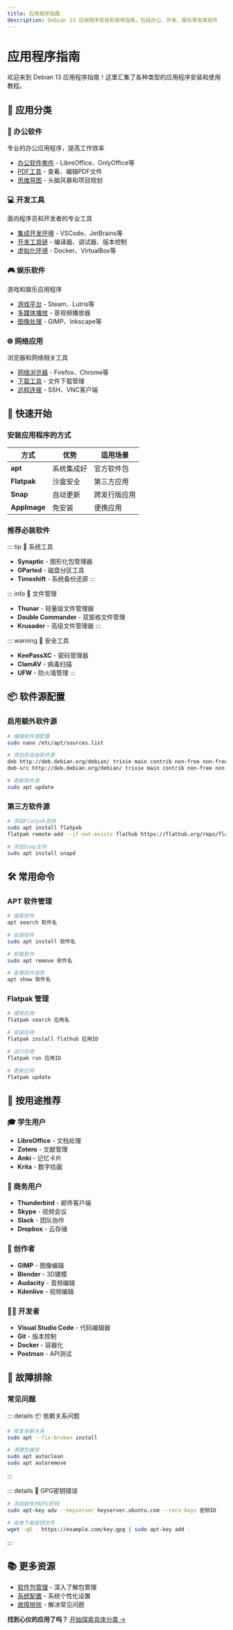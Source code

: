 ```yaml
---
title: 应用程序指南
description: Debian 13 应用程序安装和使用指南，包括办公、开发、娱乐等各类软件
---
```


# 应用程序指南

欢迎来到 Debian 13 应用程序指南！这里汇集了各种类型的应用程序安装和使用教程。

## 📱 应用分类

### 🏢 办公软件
专业的办公应用程序，提高工作效率

- [办公软件套件](/applications/office) - LibreOffice、OnlyOffice等
- [PDF工具](/applications/office#pdf-工具) - 查看、编辑PDF文件
- [思维导图](/applications/office#思维导图) - 头脑风暴和项目规划

### 💻 开发工具
面向程序员和开发者的专业工具

- [集成开发环境](/applications/ide) - VSCode、JetBrains等
- [开发工具链](/applications/development) - 编译器、调试器、版本控制
- [虚拟化环境](/applications/virtualization) - Docker、VirtualBox等

### 🎮 娱乐软件
游戏和娱乐应用程序

- [游戏平台](/applications/gaming) - Steam、Lutris等
- [多媒体播放](/applications/multimedia) - 音视频播放器
- [图像处理](/applications/multimedia#图像处理) - GIMP、Inkscape等

### 🌐 网络应用
浏览器和网络相关工具

- [网络浏览器](/applications/internet) - Firefox、Chrome等
- [下载工具](/applications/internet#下载工具) - 文件下载管理
- [远程连接](/applications/internet#远程连接) - SSH、VNC客户端

## 🚀 快速开始

### 安装应用程序的方式

| 方式 | 优势 | 适用场景 |
|------|------|----------|
| **apt** | 系统集成好 | 官方软件包 |
| **Flatpak** | 沙盒安全 | 第三方应用 |
| **Snap** | 自动更新 | 跨发行版应用 |
| **AppImage** | 免安装 | 便携应用 |

### 推荐必装软件

::: tip 🔧 系统工具
- **Synaptic** - 图形化包管理器
- **GParted** - 磁盘分区工具
- **Timeshift** - 系统备份还原
:::

::: info 📁 文件管理
- **Thunar** - 轻量级文件管理器
- **Double Commander** - 双窗格文件管理
- **Krusader** - 高级文件管理器
:::

::: warning 🔐 安全工具
- **KeePassXC** - 密码管理器
- **ClamAV** - 病毒扫描
- **UFW** - 防火墙管理
:::

## 📦 软件源配置

### 启用额外软件源

```bash
# 编辑软件源配置
sudo nano /etc/apt/sources.list

# 添加非自由软件源
deb http://deb.debian.org/debian/ trixie main contrib non-free non-free-firmware
deb-src http://deb.debian.org/debian/ trixie main contrib non-free non-free-firmware

# 更新软件源
sudo apt update
```

### 第三方软件源

```bash
# 添加Flatpak支持
sudo apt install flatpak
flatpak remote-add --if-not-exists flathub https://flathub.org/repo/flathub.flatpakrepo

# 添加Snap支持
sudo apt install snapd
```

## 🛠️ 常用命令

### APT 软件管理

```bash
# 搜索软件
apt search 软件名

# 安装软件
sudo apt install 软件名

# 卸载软件
sudo apt remove 软件名

# 查看软件信息
apt show 软件名
```

### Flatpak 管理

```bash
# 搜索应用
flatpak search 应用名

# 安装应用
flatpak install flathub 应用ID

# 运行应用
flatpak run 应用ID

# 更新应用
flatpak update
```

## 🎯 按用途推荐

### 🎓 学生用户
- **LibreOffice** - 文档处理
- **Zotero** - 文献管理
- **Anki** - 记忆卡片
- **Krita** - 数字绘画

### 💼 商务用户
- **Thunderbird** - 邮件客户端
- **Skype** - 视频会议
- **Slack** - 团队协作
- **Dropbox** - 云存储

### 🎨 创作者
- **GIMP** - 图像编辑
- **Blender** - 3D建模
- **Audacity** - 音频编辑
- **Kdenlive** - 视频编辑

### 👨‍💻 开发者
- **Visual Studio Code** - 代码编辑器
- **Git** - 版本控制
- **Docker** - 容器化
- **Postman** - API测试

## 🔧 故障排除

### 常见问题

::: details 📦 依赖关系问题
```bash
# 修复依赖关系
sudo apt --fix-broken install

# 清理包缓存
sudo apt autoclean
sudo apt autoremove
```
:::

::: details 🔑 GPG密钥错误
```bash
# 添加缺失的GPG密钥
sudo apt-key adv --keyserver keyserver.ubuntu.com --recv-keys 密钥ID

# 或者下载密钥文件
wget -qO - https://example.com/key.gpg | sudo apt-key add -
```
:::

## 📚 更多资源

- [软件包管理](/administration/packages) - 深入了解包管理
- [系统配置](/basics/configuration) - 系统个性化设置
- [故障排除](/troubleshooting/faq) - 解决常见问题

**找到心仪的应用了吗？** [开始探索具体分类 →](/applications/office) 